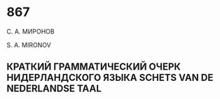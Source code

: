 # 867

С. А. МИРОНОВ

S. A. MIRONOV

## КРАТКИЙ ГРАММАТИЧЕСКИЙ ОЧЕРК НИДЕРЛАНДСКОГО ЯЗЫКА  SCHETS VAN DE NEDERLANDSE TAAL

